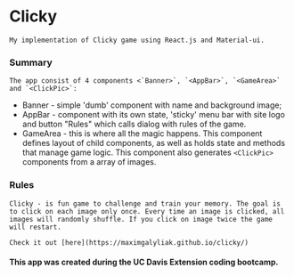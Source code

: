 # Clicky

    My implementation of Clicky game using React.js and Material-ui.

### Summary
    The app consist of 4 components <`Banner>`, `<AppBar>`, `<GameArea>` and `<ClickPic>`:
* Banner - simple 'dumb' component with name and background image;
* AppBar - component with its own state, 'sticky' menu bar with site logo and button "Rules" which calls dialog with rules of the game.
* GameArea - this is where all the magic happens. This component defines layout of child components, as well as holds state and methods that manage game logic. This component also generates `<ClickPic>` components from a array of images.


### Rules

    Clicky - is fun game to challenge and train your memory. The goal is to click on each image only once. Every time an image is clicked, all images will randomly shuffle. If you click on image twice the game will restart.

    Check it out [here](https://maximgalyliak.github.io/clicky/)

#### This app was created during the UC Davis Extension coding bootcamp.

